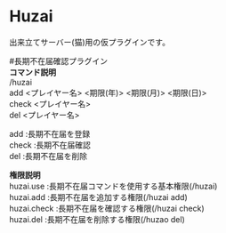 # Huzai
出来立てサーバー(猫)用の仮プラグインです。  

#長期不在届確認プラグイン  
**コマンド説明**  
/huzai  
  add    <プレイヤー名> <期限(年)> <期限(月)> <期限(日)>  
  check  <プレイヤー名>  
  del    <プレイヤー名>  
  
add    :長期不在届を登録  
check  :長期不在届確認  
del    :長期不在届を削除  
  
**権限説明**  
huzai.use    :長期不在届コマンドを使用する基本権限(/huzai)  
huzai.add    :長期不在届を追加する権限(/huzai add)  
huzai.check  :長期不在届を確認する権限(/huzai check)  
huzai.del    :長期不在届を削除する権限(/huzao del)  

